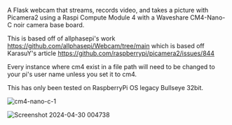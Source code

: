A Flask webcam that streams, records video, and takes a picture with Picamera2 using a Raspi Compute Module 4 with a Waveshare CM4-Nano-C noir camera base board.

This is based off of allphasepi's work https://github.com/allphasepi/Webcam/tree/main which is based off KarasuY's article https://github.com/raspberrypi/picamera2/issues/844

Every instance where cm4 exist in a file path will need to be changed to your pi's user name unless you set it to cm4. 

This has only been tested on RaspberryPi OS legacy Bullseye 32bit.

![cm4-nano-c-1](https://github.com/IcyG1045/CM4Cam/assets/80078028/37a424ed-3348-4006-8b17-8be5d7d7ff7e)

![Screenshot 2024-04-30 004738](https://github.com/IcyG1045/CM4Cam/assets/80078028/7d18fa92-718b-432d-8ca8-5dd2354c8fc1)
